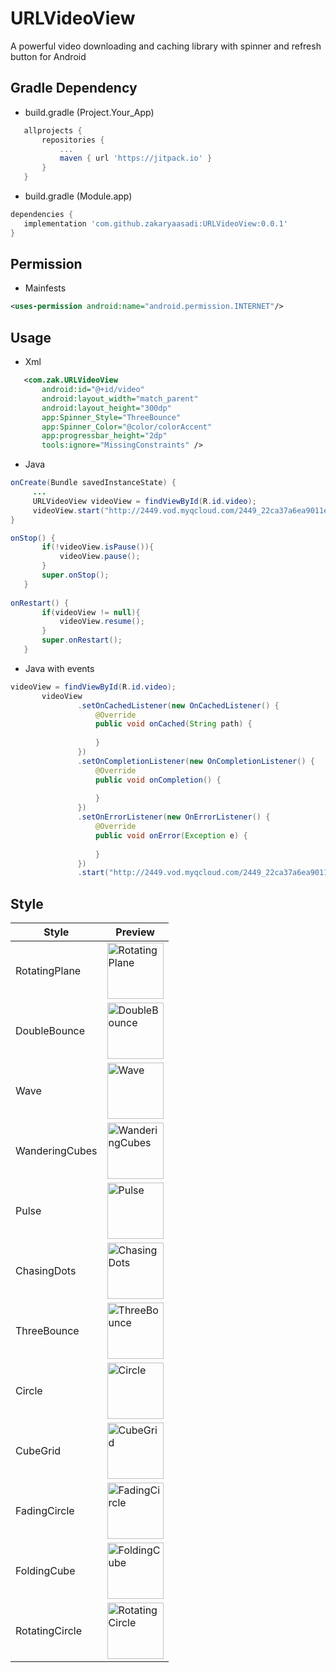 # URLVideoView

A powerful video downloading and caching library with spinner and refresh button for Android



## Gradle Dependency

- build.gradle (Project.Your_App)
 ``` gradle
	allprojects {
		repositories {
			...
			maven { url 'https://jitpack.io' }
		}
	}
 ```
 - build.gradle (Module.app)
 ``` gradle
dependencies {
    implementation 'com.github.zakaryaasadi:URLVideoView:0.0.1'
 }
 ```
## Permission
- Mainfests

 ```xml
<uses-permission android:name="android.permission.INTERNET"/>       
```

## Usage
- Xml

 ```xml
    <com.zak.URLVideoView
        android:id="@+id/video"
        android:layout_width="match_parent"
        android:layout_height="300dp"
        app:Spinner_Style="ThreeBounce"
        app:Spinner_Color="@color/colorAccent"
        app:progressbar_height="2dp"
        tools:ignore="MissingConstraints" />    
```
 
- Java

 ```java
onCreate(Bundle savedInstanceState) {
      ...
      URLVideoView videoView = findViewById(R.id.video);
      videoView.start("http://2449.vod.myqcloud.com/2449_22ca37a6ea9011e5acaaf51d105342e3.f20.mp4");
}

onStop() {
        if(!videoView.isPause()){
            videoView.pause();
        }
        super.onStop();
    }
    
onRestart() {
        if(videoView != null){
            videoView.resume();
        }
        super.onRestart();
    }
```


- Java with events

 ```java
videoView = findViewById(R.id.video);
        videoView
                .setOnCachedListener(new OnCachedListener() {
                    @Override
                    public void onCached(String path) {
                        
                    }
                })
                .setOnCompletionListener(new OnCompletionListener() {
                    @Override
                    public void onCompletion() {
                        
                    }
                })
                .setOnErrorListener(new OnErrorListener() {
                    @Override
                    public void onError(Exception e) {
                        
                    }
                })
                .start("http://2449.vod.myqcloud.com/2449_22ca37a6ea9011e5acaaf51d105342e3.f20.mp4");
```


## Style

Style | Preview
------------     |   -------------
RotatingPlane    | <img src='https://raw.githubusercontent.com/ybq/AndroidSpinKit/master/art/RotatingPlane.gif' alt='RotatingPlane' width="90px" height="90px"/>
DoubleBounce     | <img src='https://raw.githubusercontent.com/ybq/AndroidSpinKit/master/art/DoubleBounce.gif' alt='DoubleBounce' width="90px" height="90px"/>
Wave             | <img src='https://raw.githubusercontent.com/ybq/AndroidSpinKit/master/art/Wave.gif' alt='Wave' width="90px" height="90px"/>
WanderingCubes   | <img src='https://raw.githubusercontent.com/ybq/AndroidSpinKit/master/art/WanderingCubes.gif' alt='WanderingCubes' width="90px" height="90px"/>
Pulse            | <img src='https://raw.githubusercontent.com/ybq/AndroidSpinKit/master/art/Pulse.gif' alt='Pulse' width="90px" height="90px"/>
ChasingDots      | <img src='https://raw.githubusercontent.com/ybq/AndroidSpinKit/master/art/ChasingDots.gif' alt='ChasingDots' width="90px" height="90px"/>
ThreeBounce      | <img src='https://raw.githubusercontent.com/ybq/AndroidSpinKit/master/art/ThreeBounce.gif' alt='ThreeBounce' width="90px" height="90px"/>
Circle           | <img src='https://raw.githubusercontent.com/ybq/AndroidSpinKit/master/art/Circle.gif' alt='Circle' width="90px" height="90px"/>
CubeGrid         | <img src='https://raw.githubusercontent.com/ybq/AndroidSpinKit/master/art/CubeGrid.gif' alt='CubeGrid' width="90px" height="90px"/>
FadingCircle     | <img src='https://raw.githubusercontent.com/ybq/AndroidSpinKit/master/art/FadingCircle.gif' alt='FadingCircle' width="90px" height="90px"/>
FoldingCube      | <img src='https://raw.githubusercontent.com/ybq/AndroidSpinKit/master/art/FoldingCube.gif' alt='FoldingCube' width="90px" height="90px"/>
RotatingCircle   | <img src='https://raw.githubusercontent.com/ybq/AndroidSpinKit/master/art/RotatingCircle.gif' alt='RotatingCircle' width="90px" height="90px"/>
